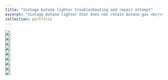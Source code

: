 ```yaml
---
title: "Vintage butane lighter troubleshooting and repair attempt"
excerpt: "Vintage butane lighter that does not retain butane gas <br/><img src='/images/gucci5.jpg'>"
collection: portfolio
---
```

<img src='/images/gucci1.jpg'>
<br/>
<img src='/images/gucci2.jpg'>
<br/>
<img src='/images/gucci3.PNG'>
<br/>
<img src='/images/gucci4.jpg'>
<br/>
<img src='/images/gucci5.jpg'>
<br/>
<img src='/images/gucci6.jpg'>
<br/>
<img src='/images/gucci7.jpg'>
<br/>
<img src='/images/gucci8.jpg'>
<br/>
<img src='/images/gucci9.jpg'>
